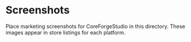 # Screenshots

Place marketing screenshots for CoreForgeStudio in this directory. These images appear in store listings for each platform.
